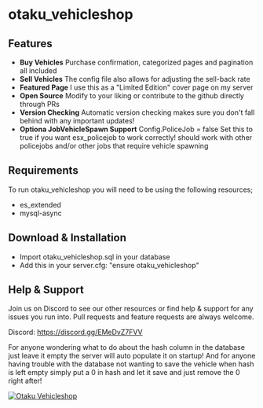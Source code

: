 # otaku_vehicleshop

## Features

- **Buy Vehicles**
Purchase confirmation, categorized pages and pagination all included
- **Sell Vehicles**
The config file also allows for adjusting the sell-back rate
- **Featured Page**
I use this as a "Limited Edition" cover page on my server
- **Open Source**
Modify to your liking or contribute to the github directly through PRs
- **Version Checking**
Automatic version checking makes sure you don't fall behind with any important updates!
- **Optiona JobVehicleSpawn Support**
Config.PoliceJob = false Set this to true if you want esx_policejob to work correctly! should work with other policejobs and/or other jobs that require vehicle spawning

## Requirements

To run otaku_vehicleshop you will need to be using the following resources;

- es_extended
- mysql-async

## Download & Installation

- Import otaku_vehicleshop.sql in your database
- Add this in your server.cfg: "ensure otaku_vehicleshop"

## Help & Support

Join us on Discord to see our other resources or find help & support for any issues you run into.
Pull requests and feature requests are always welcome.

Discord: https://discord.gg/EMeDvZ7FVV

For anyone wondering what to do about the hash column in the database just leave it empty the server will auto populate it on startup!
And for anyone having trouble with the database not wanting to save the vehicle when hash is left empty simply put a 0 in hash and let it save and just remove the 0 right after!

[![Otaku Vehicleshop](https://i.imgur.com/sUexFGm.png)](https://www.youtube.com/watch?v=o1ak6P9nf98 "Otaku Vehicleshop")
